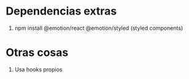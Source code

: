 # Dependencias extras

1. npm install @emotion/react @emotion/styled (styled components)

# Otras cosas

1. Usa hooks propios
